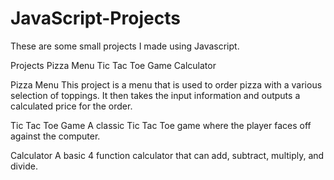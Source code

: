 # JavaScript-Projects

These are some small projects I made using Javascript.

Projects
Pizza Menu
Tic Tac Toe Game
Calculator

Pizza Menu
This project is a menu that is used to order pizza with a various selection of toppings. It then takes the input information and outputs a calculated price for the order.

Tic Tac Toe Game
A classic Tic Tac Toe game where the player faces off against the computer.

Calculator
A basic 4 function calculator that can add, subtract, multiply, and divide.

